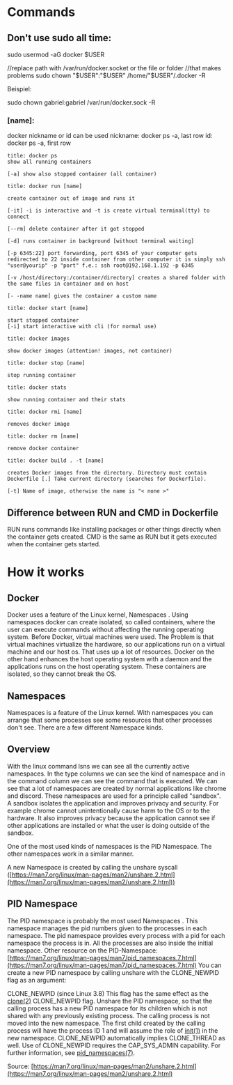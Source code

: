 # Commands

## Don't use sudo all time:

sudo usermod -aG docker $USER

//replace path with /var/run/docker.socket or the file or folder //that makes problems sudo chown "$USER":"$USER" /home/"$USER"/.docker -R

Beispiel:

sudo chown gabriel:gabriel /var/run/docker.sock -R


### [name]:
docker nickname or id can be used nickname: docker ps -a, last row id: docker ps -a, first row

```ad-success
title: docker ps
show all running containers 

[-a] show also stopped container (all container)
```


```ad-success
title: docker run [name]

create container out of image and runs it 

[-it] -i is interactive and -t is create virtual terminal(tty) to connect 

[--rm] delete container after it got stopped 

[-d] runs container in background [without terminal waiting] 

[-p 6345:22] port forwarding, port 6345 of your computer gets redirected to 22 inside container from other computer it is simply ssh "user@yourip" -p "port" f.e.: ssh root@192.168.1.192 -p 6345 

[-v /host/directory:/container/directory] creates a shared folder with the same files in container and on host

[- -name name] gives the container a custom name
```

```ad-success
title: docker start [name]

start stopped container   
[-i] start interactive with cli (for normal use)
```

```ad-success
title: docker images

show docker images (attention! images, not container)
```

```ad-success
title: docker stop [name]

stop running container
```

```ad-success
title: docker stats

show running container and their stats
```

```ad-success
title: docker rmi [name]

removes docker image 
```

```ad-success
title: docker rm [name]

remove docker container
```

```ad-success
title: docker build . -t [name]

creates Docker images from the directory. Directory must contain Dockerfile [.] Take current directory (searches for Dockerfile).

[-t] Name of image, otherwise the name is "< none >"
```

## Difference between RUN and CMD in Dockerfile

RUN runs commands like installing packages or other things directly when the container gets created. CMD is the same as RUN but it gets executed when the container gets started.


# How it works

## Docker
Docker uses a feature of the Linux kernel, Namespaces . Using namespaces docker can create isolated, so called containers, where the user can execute commands without affecting the running operating system. Before Docker, virtual machines were used. The Problem is that virtual machines virtualize the hardware, so our applications run on a virtual machine and our host os. That uses up a lot of resources. Docker on the other hand enhances the host operating system with a daemon and the applications runs on the host operating system. These containers are isolated, so they cannot break the OS.

## Namespaces
Namespaces is a feature of the Linux kernel. With namespaces you can arrange that some processes see some resources that other processes don't see. There are a few different Namespace kinds.

## Overview
With the linux command lsns we can see all the currently active namespaces. In the type columns we can see the kind of namespace and in the command column we can see the command that is executed. We can see that a lot of namespaces are created by normal applications like chrome and discord. These namespaces are used for a principle called "sandbox". A sandbox isolates the application and improves privacy and security. For example chrome cannot unintentionally cause harm to the OS or to the hardware. It also improves privacy because the application cannot see if other applications are installed or what the user is doing outside of the sandbox.

One of the most used kinds of namespaces is the PID Namespace. The other namespaces work in a similar manner.

A new Namespace is created by calling the unshare syscall ([https://man7.org/linux/man-pages/man2/unshare.2.html](https://man7.org/linux/man-pages/man2/unshare.2.html))

## PID Namespace
The PID namespace is probably the most used Namespaces . This namespace manages the pid numbers given to the processes in each namespace. The pid namespace provides every process with a pid for each namespace the process is in. All the processes are also inside the initial namespace. Other resource on the PID-Namespace: [https://man7.org/linux/man-pages/man7/pid_namespaces.7.html](https://man7.org/linux/man-pages/man7/pid_namespaces.7.html) You can create a new PID namespace by calling unshare with the CLONE_NEWPID flag as an argument:

CLONE\_NEWPID (since Linux 3.8) This flag has the same effect as the [clone(2)](https://man7.org/linux/man-pages/man2/clone.2.html) CLONE\_NEWPID flag. Unshare the PID namespace, so that the calling process has a new PID namespace for its children which is not shared with any previously existing process. The calling process is not moved into the new namespace. The first child created by the calling process will have the process ID 1 and will assume the role of [init(1)](https://man7.org/linux/man-pages/man1/init.1.html) in the new namespace. CLONE\_NEWPID automatically implies CLONE\_THREAD as well. Use of CLONE\_NEWPID requires the CAP\_SYS\_ADMIN capability. For further information, see [pid\_namespaces(7)](https://man7.org/linux/man-pages/man7/pid_namespaces.7.html).

Source: [https://man7.org/linux/man-pages/man2/unshare.2.html](https://man7.org/linux/man-pages/man2/unshare.2.html)
